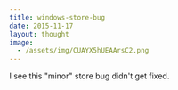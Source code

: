 ```yaml
---
title: windows-store-bug
date: 2015-11-17
layout: thought
image:
  - /assets/img/CUAYX5hUEAArsC2.png
---
```

I see this "minor" store bug didn't get fixed.